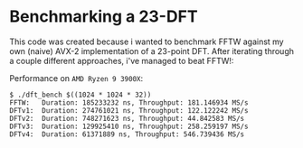 # Benchmarking a 23-DFT

This code was created because i wanted to benchmark FFTW against my own (naive) AVX-2 implementation of a 23-point DFT. After iterating through a couple different approaches, i've managed to beat FFTW!:

Performance on `AMD Ryzen 9 3900X`:
```
$ ./dft_bench $((1024 * 1024 * 32))
FFTW:   Duration: 185233232 ns, Throughput: 181.146934 MS/s
DFTv1:  Duration: 274761021 ns, Throughput: 122.122242 MS/s
DFTv2:  Duration: 748271623 ns, Throughput: 44.842583 MS/s
DFTv3:  Duration: 129925410 ns, Throughput: 258.259197 MS/s
DFTv4:  Duration: 61371889 ns, Throughput: 546.739436 MS/s
```

